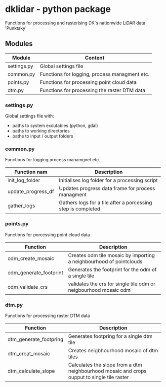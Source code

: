 # dklidar - python package 
Functions for processing and rasterising DK's nationwide LiDAR data 'Punktsky'

## Modules
Module | Content
--- | ---
settings.py | Global settings file
common.py | Functions for logging, process managment etc.
points.py | Functions for processing point cloud data
dtm.py |  Functions for processing the raster DTM data 

### settings.py
Global settings file with:
- paths to system excutables (python, gdal)
- paths to working directories
- paths to input / output folders

### common.py
Functions for logging process manamgnet etc.

Function nam| Description
--- | ---
init_log_folder | Initialises log folder for a processing script
update_progress_df | Updates progress data frame for process managment
gather_logs | Gathers logs for a tile after a porcessing step is completed

### points.py
Functions for porcessing point cloud data

Function | Description
--- | ---
odm_create_mosaic | Creates odm tile mosaic by importing a neighbourhood of pointclouds
odm_generate_footprint | Generates the footprint for the odm of a single tile
odm_validate_crs | validates the crs for single tile odm or neigbourhood mosaic odm

### dtm.py
Functions for processing raster DTM data

Function | Description
--- | ---
dtm_generate_footpring | Generates footpring for a single dtm tile
dtm_creat_mosaic | Creates neigbhourhood mosaic of dtm tiles
dtm_calculate_slope | Calculates the slope from a dtm neighbourhood mosaic and crops oupput to single tile raster
